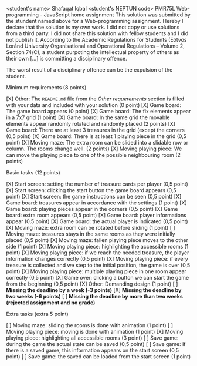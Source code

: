 <student's name> Shafaqat Iqbal
<student's NEPTUN code> PMR75L
Web-programming - JavaScript home assignment
This solution was submitted by the stundent named above 
for a Web-programming assignment.
Hereby I declare that the solution is my own work. 
I did not copy or use solutions from a third party. 
I did not share this solution with fellow students and I did not publish it. 
According to the Academic Regulations for Students 
(Eötvös Loránd University Organisational and Operational Regulations – 
Volume 2, Section 74/C), a student purpoting the intellectual property of others 
as their own [...] is committing a disciplinary offence.

The worst result of a disciplinary offence can be the expulsion of the student.


Minimum requirements (8 points)

[X] Other: The `README.md` file from the *Other requerements* section is filled with your data and included with your solution (0 point)
[X] Game board: The game board appears (0 point)
[X] Game board: The fix elements appear in a 7x7 grid (1 point)
[X] Game board: In the same grid the movable elements appear randomly rotated and randomly placed (2 points)
[X] Game board: There are at least 3 treasures in the grid (except the corners (0,5 point)
[X] Game board: There is at least 1 playing piece in the grid (0,5 point)
[X] Moving maze: The extra room can be slided into a slidable row or column. The rooms change well. (2 points)
[X] Moving playing piece: We can move the playing piece to one of the possible neighbouring room (2 points)

Basic tasks (12 points)

[X] Start screen: setting the number of treasure cards per player (0,5 point)
[X] Start screen: clicking the start button the game board appears (0,5 point)
[X] Start screen: the game instructions can be seen (0,5 point)
[X] Game board: treasures appear in accordance with the settings (1 point)
[X] Game board: playing pieces appear in the corners (0,5 point)
[X] Game board: extra room appears (0,5 point)
[X] Game board: player informations appear (0,5 point)
[X] Game board: the actual player is indicated (0,5 point)
[X] Moving maze: extra room can be rotated before sliding (1 point)
[ ] Moving maze: treasures stays in the same rooms as they were initially placed (0,5 point)
[X] Moving maze: fallen playing piece moves to the other side (1 point)
[X] Moving playing piece: highlighting the accessible rooms (1 point)
[X] Moving playing piece: if we reach the needed treasure, the player information changes correctly (0,5 point)
[X] Moving playing piece: if every treasure is collected and we step to the initial position, the game is over (0,5 point)
[X] Moving playing piece: multiple playing piece in one room appear correctly (0,5 point)
[X] Game over: clicking a button we can start the game from the beginning (0,5 point)
[X] Other: Demanding design (1 point)
[ ] **Missing the deadline by a week (-3 points)**
[X] **Missing the deadline by two weeks (-6 points)**
[ ] **Missing the deadline by more than two weeks (rejected assignment and no grade)**

Extra tasks (extra 5 point)

[ ] Moving maze: sliding the rooms is done with animation (1 point) 
[ ] Moving playing piece: moving is done with animation (1 point) 
[X] Moving playing piece: highlighting all accessible rooms (3 point)
[ ] Save game: during the game the actual state can be saved (0,5 point)
[ ] Save game: if there is a saved game, this information appears on the start screen (0,5 point)
[ ] Save game: the saved can be loaded from the start screen (1 point)